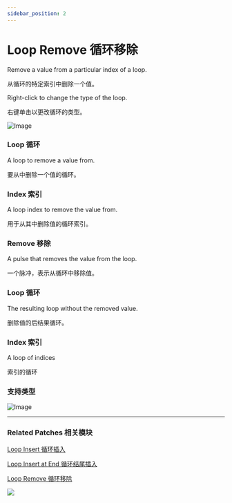 ```yaml
---
sidebar_position: 2
---
```


# Loop Remove 循环移除

Remove a value from a particular index of a loop.

从循环的特定索引中删除一个值。

Right-click to change the type of the loop.

右键单击以更改循环的类型。

![Image](https://s3.us-west-2.amazonaws.com/secure.notion-static.com/d8cfdc38-8825-4baf-a5ec-b8e4ce9d84d7/Untitled.png?X-Amz-Algorithm=AWS4-HMAC-SHA256&X-Amz-Content-Sha256=UNSIGNED-PAYLOAD&X-Amz-Credential=AKIAT73L2G45EIPT3X45%2F20220602%2Fus-west-2%2Fs3%2Faws4_request&X-Amz-Date=20220602T173406Z&X-Amz-Expires=86400&X-Amz-Signature=f1a4619479fbd2421ec239681e5171f2a935b72ff8ecd895f2e012a9799cad36&X-Amz-SignedHeaders=host&response-content-disposition=filename%20%3D%22Untitled.png%22&x-id=GetObject)

### Loop 循环

A loop to remove a value from.

要从中删除一个值的循环。

### Index 索引

A loop index to remove the value from.

用于从其中删除值的循环索引。

### Remove 移除

A pulse that removes the value from the loop.

一个脉冲，表示从循环中移除值。

### Loop 循环

The resulting loop without the removed value.

删除值的后结果循环。

### Index 索引

A loop of indices

索引的循环

### 支持类型

![Image](https://s3.us-west-2.amazonaws.com/secure.notion-static.com/f433308c-6688-41ce-bda5-b83ec4a9d7dd/Untitled.png?X-Amz-Algorithm=AWS4-HMAC-SHA256&X-Amz-Content-Sha256=UNSIGNED-PAYLOAD&X-Amz-Credential=AKIAT73L2G45EIPT3X45%2F20220602%2Fus-west-2%2Fs3%2Faws4_request&X-Amz-Date=20220602T173417Z&X-Amz-Expires=86400&X-Amz-Signature=19ac0e7f7797b5a2f3d053e4ef49e4df357cfe5e886cb83c9947cac967ece1b3&X-Amz-SignedHeaders=host&response-content-disposition=filename%20%3D%22Untitled.png%22&x-id=GetObject)

------

### Related Patches 相关模块

[Loop Insert 循环插入](./Loop%20Insert.md)

[Loop Insert at End 循环结尾插入](./Loop%20Insert%20at%20End.md)

[Loop Remove 循环移除](./Loop%20Remove.md)

![](https://s3.us-west-2.amazonaws.com/secure.notion-static.com/d86bf485-c4ad-4d50-ae82-c16da8850612/Untitled.png?X-Amz-Algorithm=AWS4-HMAC-SHA256&X-Amz-Content-Sha256=UNSIGNED-PAYLOAD&X-Amz-Credential=AKIAT73L2G45EIPT3X45%2F20220602%2Fus-west-2%2Fs3%2Faws4_request&X-Amz-Date=20220602T173425Z&X-Amz-Expires=86400&X-Amz-Signature=46b35fdf4c62181ed0631b36c1d05e49e974076077ce55d0cf575078b18da18c&X-Amz-SignedHeaders=host&response-content-disposition=filename%20%3D%22Untitled.png%22&x-id=GetObject)
